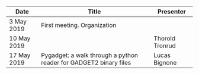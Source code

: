 | Date | Title | Presenter |
|------|-------| --------- |
| 3 May 2019 | First meeting. Organization | |
| 10 May 2019 |  | Thorold Tronrud |
| 17 May 2019 | Pygadget: a walk through a python reader for GADGET2 binary files | Lucas Bignone |
